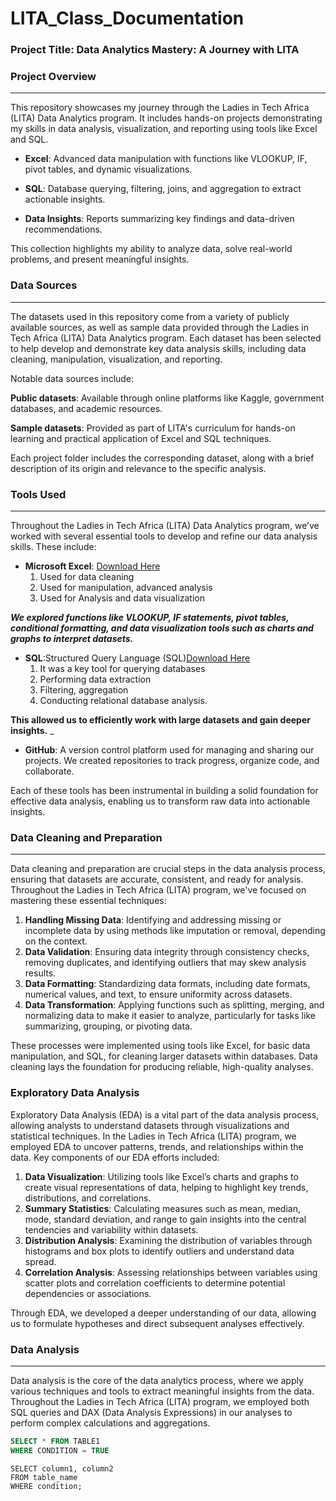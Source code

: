 
# LITA_Class_Documentation

### Project Title: Data Analytics Mastery: A Journey with LITA

### Project Overview
---
This repository showcases my journey through the Ladies in Tech Africa (LITA) Data Analytics program. It includes hands-on projects demonstrating my skills in data analysis, visualization, and reporting using tools like Excel and SQL.

- **Excel**: Advanced data manipulation with functions like VLOOKUP, IF, pivot tables, and dynamic visualizations.

- **SQL**: Database querying, filtering, joins, and aggregation to extract actionable insights.

 - **Data Insights**: Reports summarizing key findings and data-driven recommendations.

This collection highlights my ability to analyze data, solve real-world problems, and present meaningful insights.

### Data Sources
---
The datasets used in this repository come from a variety of publicly available sources, as well as sample data provided through the Ladies in Tech Africa (LITA) Data Analytics program. Each dataset has been selected to help develop and demonstrate key data analysis skills, including data cleaning, manipulation, visualization, and reporting.

Notable data sources include:

**Public datasets**: Available through online platforms like Kaggle, government databases, and academic resources.

**Sample datasets**: Provided as part of LITA's curriculum for hands-on learning and practical application of Excel and SQL techniques.

Each project folder includes the corresponding dataset, along with a brief description of its origin and relevance to the specific analysis.

### Tools Used
---
Throughout the Ladies in Tech Africa (LITA) Data Analytics program, we’ve worked with several essential tools to develop and refine our data analysis skills. These include:

- **Microsoft Excel**: [Download Here](https://gtbank-my.sharepoint.com/:x:/p/esther_akintujoye/EbZwglF38apArkFuBJ7VmU4BpwtrqjEBwbAcTioMwOe_TA?e=1GRHwK)
  1. Used for data cleaning
  2. Used for manipulation, advanced analysis
  3. Used for Analysis and data visualization
  
 _**We explored functions like VLOOKUP, IF statements, pivot tables, conditional formatting, and data visualization tools such as charts and graphs to interpret datasets.**_

- **SQL**:Structured Query Language (SQL)[Download Here]()
  1. It was a key tool for querying databases
  2. Performing data extraction
  3. Filtering, aggregation
  4. Conducting relational database analysis.
  
 **This allowed us to efficiently work with large datasets and gain deeper insights.**
_
- **GitHub**: A version control platform used for managing and sharing our projects. We created repositories to track progress, organize code, and collaborate.

Each of these tools has been instrumental in building a solid foundation for effective data analysis, enabling us to transform raw data into actionable insights.

### Data Cleaning and Preparation
---
Data cleaning and preparation are crucial steps in the data analysis process, ensuring that datasets are accurate, consistent, and ready for analysis. Throughout the Ladies in Tech Africa (LITA) program, we've focused on mastering these essential techniques:

1. **Handling Missing Data**: Identifying and addressing missing or incomplete data by using methods like imputation or removal, depending on the context.
2. **Data Validation**: Ensuring data integrity through consistency checks, removing duplicates, and identifying outliers that may skew analysis results.
3. **Data Formatting**: Standardizing data formats, including date formats, numerical values, and text, to ensure uniformity across datasets.
4. **Data Transformation**: Applying functions such as splitting, merging, and normalizing data to make it easier to analyze, particularly for tasks like summarizing, grouping, or pivoting data.

These processes were implemented using tools like Excel, for basic data manipulation, and SQL, for cleaning larger datasets within databases. Data cleaning lays the foundation for producing reliable, high-quality analyses.

### Exploratory Data Analysis
Exploratory Data Analysis (EDA) is a vital part of the data analysis process, allowing analysts to understand datasets through visualizations and statistical techniques. In the Ladies in Tech Africa (LITA) program, we employed EDA to uncover patterns, trends, and relationships within the data. Key components of our EDA efforts included:

1. **Data Visualization**: Utilizing tools like Excel’s charts and graphs to create visual representations of data, helping to highlight key trends, distributions, and correlations.
2. **Summary Statistics**: Calculating measures such as mean, median, mode, standard deviation, and range to gain insights into the central tendencies and variability within datasets.
3.  **Distribution Analysis**: Examining the distribution of variables through histograms and box plots to identify outliers and understand data spread.
4. **Correlation Analysis**: Assessing relationships between variables using scatter plots and correlation coefficients to determine potential dependencies or associations.

Through EDA, we developed a deeper understanding of our data, allowing us to formulate hypotheses and direct subsequent analyses effectively.

### Data Analysis
---
Data analysis is the core of the data analytics process, where we apply various techniques and tools to extract meaningful insights from the data. Throughout the Ladies in Tech Africa (LITA) program, we employed both SQL queries and DAX (Data Analysis Expressions) in our analyses to perform complex calculations and aggregations.

```SQL
SELECT * FROM TABLE1
WHERE CONDITION = TRUE
```
```
SELECT column1, column2
FROM table_name
WHERE condition;
```

